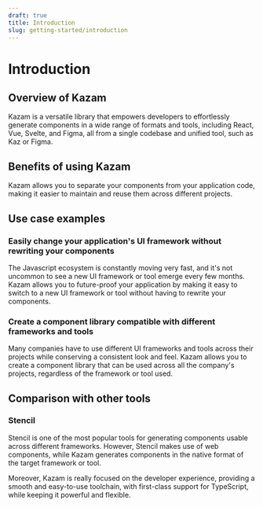 ```yaml
---
draft: true
title: Introduction
slug: getting-started/introduction
---
```


# Introduction

## Overview of Kazam

Kazam is a versatile library that empowers developers to effortlessly generate components in a wide range of formats and tools, including React, Vue, Svelte, and Figma, all from a single codebase and unified tool, such as Kaz or Figma.

## Benefits of using Kazam

Kazam allows you to separate your components from your application code, making it easier to maintain and reuse them across different projects.

## Use case examples

### Easily change your application's UI framework without rewriting your components

The Javascript ecosystem is constantly moving very fast, and it's not uncommon to see a new UI framework or tool emerge every few months. Kazam allows you to future-proof your application by making it easy to switch to a new UI framework or tool without having to rewrite your components.

### Create a component library compatible with different frameworks and tools

Many companies have to use different UI frameworks and tools across their projects while conserving a consistent look and feel. Kazam allows you to create a component library that can be used across all the company's projects, regardless of the framework or tool used.

## Comparison with other tools

### Stencil

Stencil is one of the most popular tools for generating components usable across different frameworks. However, Stencil makes use of web components, while Kazam generates components in the native format of the target framework or tool.

Moreover, Kazam is really focused on the developer experience, providing a smooth and easy-to-use toolchain, with first-class support for TypeScript, while keeping it powerful and flexible.
